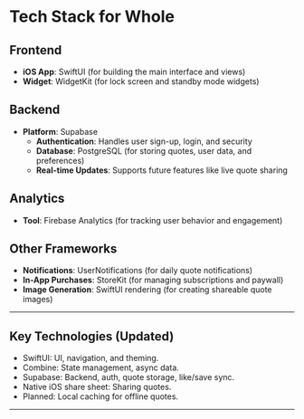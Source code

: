 # Tech Stack for Whole

## Frontend
- **iOS App**: SwiftUI (for building the main interface and views)
- **Widget**: WidgetKit (for lock screen and standby mode widgets)

## Backend
- **Platform**: Supabase
  - **Authentication**: Handles user sign-up, login, and security
  - **Database**: PostgreSQL (for storing quotes, user data, and preferences)
  - **Real-time Updates**: Supports future features like live quote sharing

## Analytics
- **Tool**: Firebase Analytics (for tracking user behavior and engagement)

## Other Frameworks
- **Notifications**: UserNotifications (for daily quote notifications)
- **In-App Purchases**: StoreKit (for managing subscriptions and paywall)
- **Image Generation**: SwiftUI rendering (for creating shareable quote images)

---

## Key Technologies (Updated)
- SwiftUI: UI, navigation, and theming.
- Combine: State management, async data.
- Supabase: Backend, auth, quote storage, like/save sync.
- Native iOS share sheet: Sharing quotes.
- Planned: Local caching for offline quotes.

---